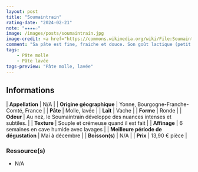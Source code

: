 ```yaml
---
layout: post
title: "Soumaintrain"
rating-date: "2024-02-21"
note: "★★★★☆"
image: /images/posts/soumaintrain.jpg
image-credit: <a href="https://commons.wikimedia.org/wiki/File:Soumaintrain_250g_GAUGRY.jpg">CandBee</a>, <a href="https://creativecommons.org/licenses/by-sa/4.0">CC BY-SA 4.0</a>, via Wikimedia Commons
comment: "Sa pâte est fine, fraiche et douce. Son goût lactique (petit lait) lui confère une légère acidité qui sera combinée à une pointe d’amertume. Le Soumaintrain se distingue par la richesse de sa palette aromatique. L’affinage développe des arômes végétaux, (champignon, humus, foin, paille), parfois boisés. Plus l’affinage est développé plus les nuances animales prennent de l’importance. Ses arômes sont persistants en bouche."
tags:
    - Pâte molle
    - Pâte lavée
tags-preview: "Pâte molle, lavée"
---
```


## Informations

| **Appellation** | N/A |
| **Origine géographique** | Yonne, Bourgogne-Franche-Comté, France |
| **Pâte** | Molle, lavée |
| **Lait** | Vache |
| **Forme** | Ronde |
| **Odeur** | Au nez, le Soumaintrain développe des nuances intenses et subtiles. |
| **Texture** | Souple et crémeuse quand il est fait |
| **Affinage** | 6 semaines en cave humide avec lavages |
| **Meilleure période de dégustation** | Mai à décembre |
| **Boisson(s)** | N/A |
| **Prix** | 13,90 € pièce |

### Ressource(s)
* N/A